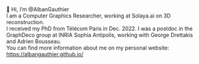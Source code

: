 👋 Hi, I’m @AlbanGauthier  
I am a Computer Graphics Researcher, working at Solaya.ai on 3D reconstruction.  
I received my PhD from Télécom Paris in Dec. 2022. I was a postdoc in the GraphDeco group at INRIA Sophia Antipolis, working with George Drettakis and Adrien Bousseau.  
You can find more information about me on my personal website:  
https://albangauthier.github.io/

<!---
AlbanGauthier/AlbanGauthier is a ✨ special ✨ repository because its `README.md` (this file) appears on your GitHub profile.
You can click the Preview link to take a look at your changes.
--->
